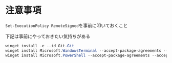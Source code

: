 # 注意事項

`Set-ExecutionPolicy RemoteSigned`を事前に叩いておくこと

下記は事前にやっておきたい気持ちがある

```ps1
winget install -e --id Git.Git
winget install Microsoft.WindowsTerminal --accept-package-agreements --accept-source-agreements
winget install Microsoft.PowerShell --accept-package-agreements --accept-source-agreements
```
